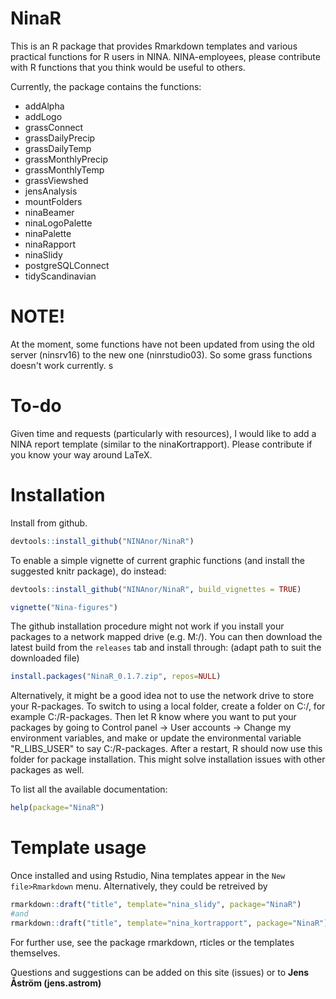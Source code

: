 # NinaR
This is an R package that provides Rmarkdown templates and various practical functions for R users in NINA. NINA-employees, please contribute with R functions that you think would be useful to others. 

Currently, the package contains the functions:

* addAlpha	
* addLogo	
* grassConnect	
* grassDailyPrecip	
* grassDailyTemp	
* grassMonthlyPrecip	
* grassMonthlyTemp	
* grassViewshed	
* jensAnalysis	
* mountFolders	
* ninaBeamer	
* ninaLogoPalette	
* ninaPalette	
* ninaRapport	
* ninaSlidy
* postgreSQLConnect	
* tidyScandinavian

# NOTE!
At the moment, some functions have not been updated from using the old server (ninsrv16) to the new one (ninrstudio03). So some grass functions doesn't work currently. s

# To-do
Given time and requests (particularly with resources), I would like to add a NINA report template (similar to the ninaKortrapport). Please contribute if you know your way around LaTeX.

# Installation

Install from github.
```r
devtools::install_github("NINAnor/NinaR")
```
To enable a simple vignette of current graphic functions (and install the suggested knitr package), do instead:
```r
devtools::install_github("NINAnor/NinaR", build_vignettes = TRUE)

vignette("Nina-figures")
```

The github installation procedure might not work if you install your packages to a network mapped drive (e.g. M:/). You can then download the latest build from the `releases` tab and install through: (adapt path to suit the downloaded file)

```r
install.packages("NinaR_0.1.7.zip", repos=NULL)
```
Alternatively, it might be a good idea not to use the network drive to store your R-packages. To switch to using a local folder, create a folder on C:/, for example C:/R-packages. Then let R know where you want to put your packages by going to Control panel -> User accounts -> Change my environment variables, and make or update the environmental variable "R_LIBS_USER" to say C:/R-packages. After a restart, R should now use this folder for package installation. This might solve installation issues with other packages as well.


To list all the available documentation:
```r
help(package="NinaR")
```


# Template usage
Once installed and using Rstudio, Nina templates appear in the `New file>Rmarkdown` menu. Alternatively, they could be retreived by 
```r 
rmarkdown::draft("title", template="nina_slidy", package="NinaR")
#and
rmarkdown::draft("title", template="nina_kortrapport", package="NinaR")
``` 
For further use, see the package rmarkdown, rticles or the templates themselves.

Questions and suggestions can be added on this site (issues) or to **Jens Åström (jens.astrom)**
